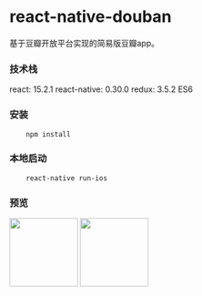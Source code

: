# react-native-douban

基于豆瓣开放平台实现的简易版豆瓣app。

### 技术栈

react: 15.2.1
react-native: 0.30.0
redux: 3.5.2
ES6

### 安装

```
    npm install
```

### 本地启动

```
    react-native run-ios
```

### 预览

<img src='http://crms.imdada.cn/douban/0.0.1/images/douban1.jpg' height='120'>
<img src='http://crms.imdada.cn/douban/0.0.1/images/douban2.jpg' height='120'>